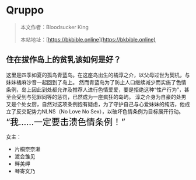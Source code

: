 # Qruppo

> 本文作者：Bloodsucker King
>
> 本站地址：[https://bkbible.online](https://bkbible.online)

## 住在拔作岛上的贫乳该如何是好？
这里是四季如夏的孤岛青蓝岛。在这座岛出生的橘淳之介，以父母过世为契机，与妹妹橘麻沙音一起回到了岛上。
然而青蓝岛为了防止人口继续减少而实施了色情条例，岛上因此到处都允许及推荐人进行色情爱爱，要是拒绝这种“性产行为”，甚至会受到与犯罪同等的惩罚，已然成为一座疯狂的岛屿。
淳之介身为自豪的处男又是个处女厨，自然对这项条例抱有疑虑，为了守护自己与心爱妹妹的纯洁，他成立了反交配势力NLNS（No Love No Sex），以破坏色情条例为目标展开行动。
<span style="font-size: 24px; color: #000;">“我……一定要击溃色情条例！”</span>

女主：
- 片桐奈奈濑
- 渡会雏见
- 畔美岬
- 琴寄文乃



